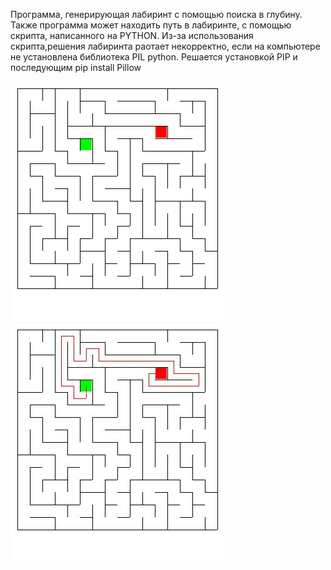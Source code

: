 Программа, генерирующая лабиринт с помощью поиска в глубину.
Также программа может находить путь в лабиринте, с помощью скрипта, написанного на PYTHON.
Из-за использования скрипта,решения лабиринта раотает некорректно, если на компьютере не установлена библиотека PIL python.
Решается установкой PIP и последующим
pip install Pillow


![Иллюстрация к проекту](https://github.com/kesha787898/MAZE/blob/master/image.bmp)
![Иллюстрация к проекту](https://github.com/kesha787898/MAZE/blob/master/ans.jpg)
